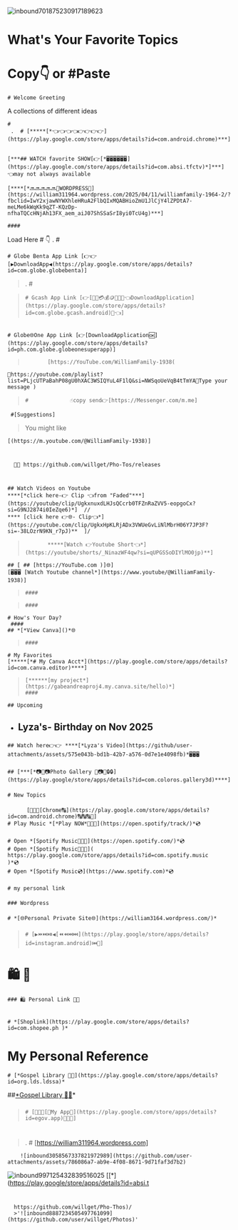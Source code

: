 ![inbound701875230917189623](https://github.com/user-attachments/assets/c0f5d5ce-d1cf-4497-9219-118488901e28)

# What's Your Favorite Topics 
# Copy👇 or #Paste
    # Welcome Greeting
A collections of different ideas
 > 

    #
     .  # [*****[*👈👈👈👈👉👉👉👉](https://play.google.com/store/apps/details?id=com.android.chrome)***]


    [***## WATCH favorite SHOW[👉[*🖥️🖥️🖥️🖥️🖥️🖥️](https://play.google.com/store/apps/details?id=com.absi.tfctv)*]***] 👈may not always available

    [****[*🔜🔜🔜🔜🔜🔹WORDPRESS🔹](https://william311964.wordpress.com/2025/04/11/williamfamily-1964-2/?fbclid=IwY2xjawNYWXhleHRuA2FlbQIxMQABHioZmU1JlCjY4lZPDtA7-meLMe6kWqKk9qZT-KQzDp-nfhaTQCcHNjAh13FX_aem_aiJ07ShSSaSrI8yi0TcU4g)***]

    ####
 Load Here 
    # 👇
.  #
 
    # Globe Benta App Link [👉👉[▶️DownloadApp◀️(https://play.google.com/store/apps/details?id=com.globe.globebenta)]  
>
>.  #

>     # Gcash App Link [👉[🔗💵💳💰🪙📩💌🏧👈DownloadApplication](https://play.google.com/store/apps/details?id=com.globe.gcash.android)🔗👈] 

 ##
    # Globe🌐One App Link [👉[DownloadApplication🆗](https://play.google.com/store/apps/details?id=ph.com.globe.globeonesuperapp)]
 >            [https://YouTube.com/WilliamFamily-1938(
    📩https://youtube.com/playlist?list=PLjcUTPaBahP08gU0hXAC3WSIQYuL4F1lQ&si=NWSqoUeVqB4tTmYA📩Type your message )
>     #             ☝️copy send👉[https://Messenger.com/m.me]
> 
     #[Suggestions]
> You might like
> 
    [(https://m.youtube.com/@WilliamFamily-1938)]
> #
      📩📩 https://github.com/willget/Pho-Tos/releases
 
>#
    ## Watch Videos on Youtube
    ****[*click here-👉 Clip 👈from "Faded"***](https://youtube/clip/UgkxnuxdLHJsQCcrb0TFZnRaZVV5-eopgoCx?si=G9NJ2874i0IeZqe6)*]  //
    **** [click here 👉🌐- Clip👈*](https://youtube.com/clip/UgkxHpKLRjADx3VWUeGvLiNlMbrH06Y7JP3F?si=-38LOzrN9KN_r7pJ)**  ]/
>            *****[Watch 👉Youtube Short👈*](https://youtube/shorts/_NinazWF4qw?si=qUPGSSoDIYlMO0jp)**]
    ## [ ## [https://YouTube.com )]🌐]
    [🖥️🖥️🖥️ [Watch Youtube channel*](https://www.youtube/@WilliamFamily-1938)]
>     ####

>     ####
    # How's Your Day?
     ####
    ## *[*View Canva]()*🌐
>     ####
    # My Favorites
    [*****[*# My Canva Acct*](https://play.google.com/store/apps/details?id=com.canva.editor)****]
>     [******[my project*](https://gabeandreaproj4.my.canva.site/hello)*]
>     ####
    ## Upcoming
- ## Lyza's- Birthday on Nov 2025
 > ####
    ## Watch here👉👉 ****[*Lyza's Video](https://github/user-attachments/assets/575e043b-bd1b-42b7-a576-0d7e1e4098fb)*🖥️🖥️🖥️
  ####
    ## [***[*📷📸📷Photo Gallery 📸📷📸🔒🔒](https://play.google/store/apps/details?id=com.coloros.gallery3d)****]

>####
    # New Topics

####
          [🔗🔠🔠[Chrome🔠](https://play.google.com/store/apps/details?id=com.android.chrome)🔠🔠🔠🔗]
    # Play Music *[*Play NOW*🎹🎸🎺](https://open.spotify/track/)*💿
> ####
    # Open *[Spotify Music🎹🎺🎸](https://open.spotify.com/)*💿 
    # Open *[Spotify Music🎸🎸🎺](    https://play.google.com/store/apps/details?id=com.spotify.music      )*💿
    # Open *[Spotify Music💿](https://www.spotify.com)*💿
>####
    # my personal link
> ####
    ### Wordpress
>####
    # *[🌐Personal Private Site🌐](https://william3164.wordpress.com/)*

 >####
>     # [▶️⏩⏭️⏯️◀️[⏪⏪⏭️⏭️](https://play.google/store/apps/details?id=instagram.android)⏮️🔼]


 ######
 #        🛍️            🛒
    ### 🛍️ Personal Link 🛒🛒 
>  ######
    # *[Shoplink](https://play.google.com/store/apps/details?id=com.shopee.ph )*

####

  >
  # My Personal Reference
    # [*Gospel Library 📖📘](https://play.google.com/store/apps/details?id=org.lds.ldssa)*
##[*Gospel Library 📖📘](https://play.google.com/store/apps/details?id=org.lds.ldssa)*

###
>     # [🔹🔹🔹[🔹My App🔹](https://play.google.com/store/apps/details?id=egov.app)🔹🔹🔹]

>#
>. # [https://william311964.wordpress.com]

        ![inbound3058567337821972989](https://github.com/user-attachments/assets/786086a7-ab9e-4f08-8671-9d71faf3d7b2)
![inbound997125432839516025](https://github.com/user-attachments/assets/6c556348-c3f0-47a1-93cf-967b3604c09f)
   [[*](https://play.google/store/apps/details?id=absi.t

#
      https://github.com/willget/Pho-Thos)/
      >'![inbound8887234505497761099](https://github.com/user/willget/Photos)'

      


